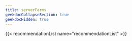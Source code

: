 ```yaml
---
title: serverFarms
geekdocCollapseSection: true
geekdocHidden: true
---
```


{{< recommendationList name="recommendationList" >}}
